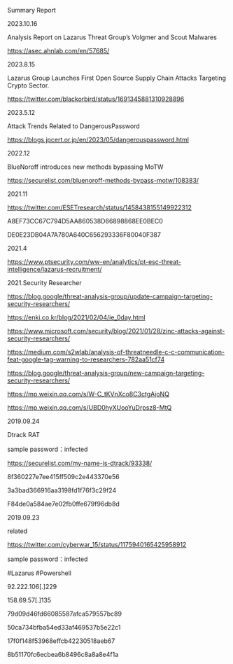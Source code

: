 Summary Report

2023.10.16

Analysis Report on Lazarus Threat Group’s Volgmer and Scout Malwares

https://asec.ahnlab.com/en/57685/

2023.8.15

Lazarus Group Launches First Open Source Supply Chain Attacks Targeting Crypto Sector.

https://twitter.com/blackorbird/status/1691345881310928896

2023.5.12

Attack Trends Related to DangerousPassword

https://blogs.jpcert.or.jp/en/2023/05/dangerouspassword.html

2022.12

BlueNoroff introduces new methods bypassing MoTW

https://securelist.com/bluenoroff-methods-bypass-motw/108383/


2021.11

https://twitter.com/ESETresearch/status/1458438155149922312

A8EF73CC67C794D5AA860538D66898868EE0BEC0 

DE0E23DB04A7A780A640C656293336F80040F387 

2021.4

https://www.ptsecurity.com/ww-en/analytics/pt-esc-threat-intelligence/lazarus-recruitment/

2021.Security Researcher

https://blog.google/threat-analysis-group/update-campaign-targeting-security-researchers/

https://enki.co.kr/blog/2021/02/04/ie_0day.html

https://www.microsoft.com/security/blog/2021/01/28/zinc-attacks-against-security-researchers/

https://medium.com/s2wlab/analysis-of-threatneedle-c-c-communication-feat-google-tag-warning-to-researchers-782aa51cf74

https://blog.google/threat-analysis-group/new-campaign-targeting-security-researchers/

https://mp.weixin.qq.com/s/W-C_tKVnXco8C3ctgAjoNQ

https://mp.weixin.qq.com/s/UBD0hyXUooYuDrpsz8-MtQ

2019.09.24

Dtrack RAT

sample password：infected

https://securelist.com/my-name-is-dtrack/93338/

8f360227e7ee415ff509c2e443370e56

3a3bad366916aa3198fd1f76f3c29f24

F84de0a584ae7e02fb0ffe679f96db8d



2019.09.23

related

https://twitter.com/cyberwar_15/status/1175940165425958912

sample password：infected

#Lazarus #Powershell

92.222.106[.]229

158.69.57[.]135

79d09d46fd66085587afca579557bc89

50ca734bfba54ed33af469537b5e22c1

17f0f148f53968effcb42230518aeb67

8b51170fc6ecbea6b8496c8a8a8e4f1a

